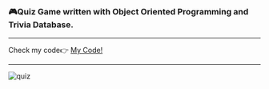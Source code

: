 ### 🎮Quiz Game written with Object Oriented Programming and Trivia Database.
<hr>
<span>Check my code👉 <span><a href='https://replit.com/@AhmetAydin3/day17?v=1'>My Code!</a>
<hr>
<img src='quiz.gif' alt=quiz game/>
